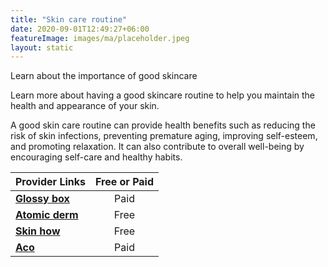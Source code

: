 ```yaml
---
title: "Skin care routine"
date: 2020-09-01T12:49:27+06:00
featureImage: images/ma/placeholder.jpeg
layout: static
---
```


Learn about the importance of good skincare

Learn more about having a good skincare routine to help you maintain the health and appearance of your skin.

A good skin care routine can provide health benefits such as reducing the risk of skin infections, preventing premature aging, improving self-esteem, and promoting relaxation. It can also contribute to overall well-being by encouraging self-care and healthy habits.

| Provider Links      | Free or Paid  |  
| :-----------          | :--------------:      |  
| [**Glossy box**](https://www.glossybox.co.uk/) | Paid | 
| [**Atomic derm**](https://www.atomicderm.com/skin-care-why-its-important-to-take-care-of-your-skin/) | Free | 
| [**Skin how**](https://skinhow.org/skincare/why-is-skin-care-so-important/) | Free | 
| [**Aco**](https://www.awin1.com/cread.php?awinmid=47631&awinaffid=1198638&ued=https%3A%2F%2Facoskincare.co.uk%2F) | Paid | 
  

<br/><br/>






